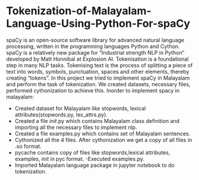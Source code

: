 # Tokenization-of-Malayalam-Language-Using-Python-For-spaCy
spaCy is an open-source software library for advanced natural language processing, written in the programming languages Python and Cython. spaCy is a relatively new package for “Industrial strength NLP in Python” developed by Matt Honnibal at Explosion AI. Tokenisation is a foundational step in many NLP tasks. Tokenising text is the process of splitting a piece of text into words, symbols, punctuation, spaces and other elements, thereby creating “tokens”. In this project we tried to implement spaCy in Malayalam and perform the task of tokenization. We created datasets, necessary files, performed cythonization to achieve this.
Inorder to implement spacy in malayalam:
   - Created dataset for Malayalam like stopwords, lexical attributes(stopwords.py, lex_attrs.py).
   - Created a file _init_.py which contains Malayalam class definition and importing all the necessary files to implement nlp.
   - Created a file examples.py which contains set of Malayalam sentences.
   - Cythonized all the 4 files. After cythonization we get a copy of all files in .so format.
   - pycache contains copy of files like stopwords,lexical attributes, examples, _init_  in pyc format.
   -Executed examples.py.
   - Imported Malayalam language package in jupyter notebook to do tokenization.
